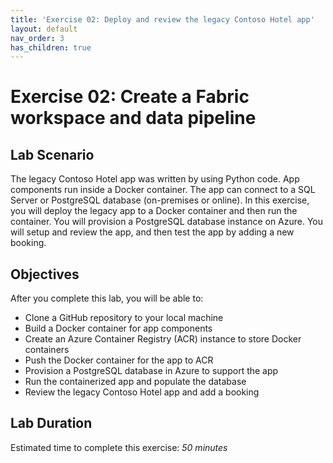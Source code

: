 ```yaml
---
title: 'Exercise 02: Deploy and review the legacy Contoso Hotel app'
layout: default
nav_order: 3
has_children: true
---
```


# Exercise 02: Create a Fabric workspace and data pipeline

## Lab Scenario


The legacy Contoso Hotel app was written by using Python code. App components run inside a Docker container. The app can connect to a SQL Server or PostgreSQL database (on-premises or online). In this exercise, you will deploy the legacy app to a Docker container and then run the container. You will provision a PostgreSQL database instance on Azure. You will setup and review the app, and then test the app by adding a new booking.

## Objectives

After you complete this lab, you will be able to:

- Clone a GitHub repository to your local machine
- Build a Docker container for app components
- Create an Azure Container Registry (ACR) instance to store Docker containers
- Push the Docker container for the app to ACR
- Provision a PostgreSQL database in Azure to support the app
- Run the containerized app and populate the database
- Review the legacy Contoso Hotel app and add a booking

## Lab Duration

Estimated time to complete this exercise: *50 minutes*
